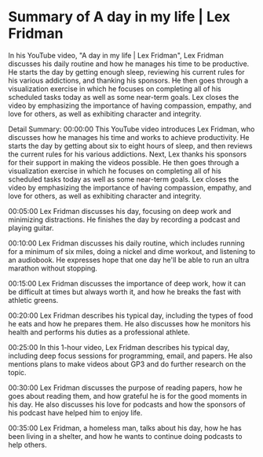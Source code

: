 # Summary of A day in my life | Lex Fridman

In his YouTube video, "A day in my life | Lex Fridman", Lex Fridman discusses his daily routine and how he manages his time to be productive. He starts the day by getting enough sleep, reviewing his current rules for his various addictions, and thanking his sponsors. He then goes through a visualization exercise in which he focuses on completing all of his scheduled tasks today as well as some near-term goals. Lex closes the video by emphasizing the importance of having compassion, empathy, and love for others, as well as exhibiting character and integrity.

Detail Summary: 
00:00:00
This YouTube video introduces Lex Fridman, who discusses how he manages his time and works to achieve productivity. He starts the day by getting about six to eight hours of sleep, and then reviews the current rules for his various addictions. Next, Lex thanks his sponsors for their support in making the videos possible. He then goes through a visualization exercise in which he focuses on completing all of his scheduled tasks today as well as some near-term goals. Lex closes the video by emphasizing the importance of having compassion, empathy, and love for others, as well as exhibiting character and integrity.

00:05:00
Lex Fridman discusses his day, focusing on deep work and minimizing distractions. He finishes the day by recording a podcast and playing guitar.

00:10:00
Lex Fridman discusses his daily routine, which includes running for a minimum of six miles, doing a nickel and dime workout, and listening to an audiobook. He expresses hope that one day he'll be able to run an ultra marathon without stopping.

00:15:00
Lex Fridman discusses the importance of deep work, how it can be difficult at times but always worth it, and how he breaks the fast with athletic greens.

00:20:00
Lex Fridman describes his typical day, including the types of food he eats and how he prepares them. He also discusses how he monitors his health and performs his duties as a professional athlete.

00:25:00
In this 1-hour video, Lex Fridman describes his typical day, including deep focus sessions for programming, email, and papers. He also mentions plans to make videos about GP3 and do further research on the topic.

00:30:00
Lex Fridman discusses the purpose of reading papers, how he goes about reading them, and how grateful he is for the good moments in his day. He also discusses his love for podcasts and how the sponsors of his podcast have helped him to enjoy life.

00:35:00
Lex Fridman, a homeless man, talks about his day, how he has been living in a shelter, and how he wants to continue doing podcasts to help others.

